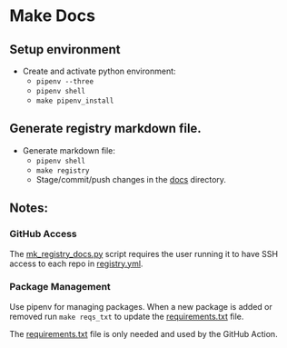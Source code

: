 # Make Docs

## Setup environment

- Create and activate python environment:
  - `pipenv --three`
  - `pipenv shell`
  - `make pipenv_install`

## Generate registry markdown file.

- Generate markdown file:
  - `pipenv shell`
  - `make registry`
  - Stage/commit/push changes in the [docs](../../docs) directory.

## Notes:

### GitHub Access
The [mk_registry_docs.py](mk_registry_docs.py) script requires the user running it to have SSH access to each repo in [registry.yml](../../registry.yml).

### Package Management
Use pipenv for managing packages. 
When a new package is added or removed run `make reqs_txt` to update the [requirements.txt](requirements.txt) file.

The [requirements.txt](requirements.txt) file is only needed and used by the GitHub Action.
